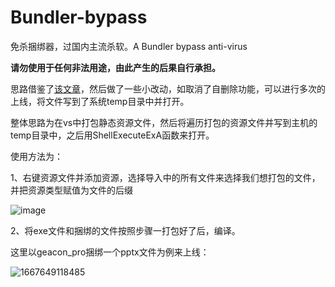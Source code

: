 # Bundler-bypass

免杀捆绑器，过国内主流杀软。A Bundler bypass anti-virus

**请勿使用于任何非法用途，由此产生的后果自行承担。**

思路借鉴了[该文章](https://forum.butian.net/share/1778)，然后做了一些小改动，如取消了自删除功能，可以进行多次的上线，将文件写到了系统temp目录中并打开。

整体思路为在vs中打包静态资源文件，然后将遍历打包的资源文件并写到主机的temp目录中，之后用ShellExecuteExA函数来打开。

使用方法为：

1、右键资源文件并添加资源，选择导入中的所有文件来选择我们想打包的文件，并把资源类型赋值为文件的后缀

![image](https://user-images.githubusercontent.com/48757788/200118397-1a05cf8d-bb7e-4e63-94e0-5e11bf2f7df1.png)

2、将exe文件和捆绑的文件按照步骤一打包好了后，编译。

这里以geacon_pro捆绑一个pptx文件为例来上线：

![1667649118485](https://user-images.githubusercontent.com/48757788/200118502-94241fb7-526c-41c4-92b1-b6c9375223f7.jpg)




